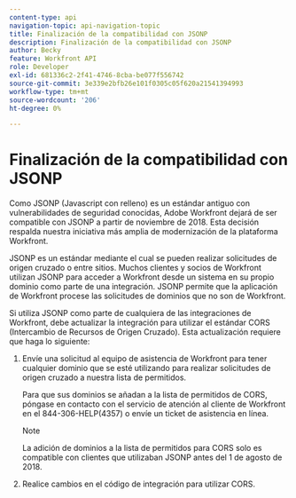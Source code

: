 ```yaml
---
content-type: api
navigation-topic: api-navigation-topic
title: Finalización de la compatibilidad con JSONP
description: Finalización de la compatibilidad con JSONP
author: Becky
feature: Workfront API
role: Developer
exl-id: 681336c2-2f41-4746-8cba-be077f556742
source-git-commit: 3e339e2bfb26e101f0305c05f620a21541394993
workflow-type: tm+mt
source-wordcount: '206'
ht-degree: 0%

---
```


# Finalización de la compatibilidad con JSONP

Como JSONP (Javascript con relleno) es un estándar antiguo con vulnerabilidades de seguridad conocidas, Adobe Workfront dejará de ser compatible con JSONP a partir de noviembre de 2018. Esta decisión respalda nuestra iniciativa más amplia de modernización de la plataforma Workfront.

JSONP es un estándar mediante el cual se pueden realizar solicitudes de origen cruzado o entre sitios. Muchos clientes y socios de Workfront utilizan JSONP para acceder a Workfront desde un sistema en su propio dominio como parte de una integración. JSONP permite que la aplicación de Workfront procese las solicitudes de dominios que no son de Workfront.

Si utiliza JSONP como parte de cualquiera de las integraciones de Workfront, debe actualizar la integración para utilizar el estándar CORS (Intercambio de Recursos de Origen Cruzado). Esta actualización requiere que haga lo siguiente:

1. Envíe una solicitud al equipo de asistencia de Workfront para tener cualquier dominio que se esté utilizando para realizar solicitudes de origen cruzado a nuestra lista de permitidos.

   Para que sus dominios se añadan a la lista de permitidos de CORS, póngase en contacto con el servicio de atención al cliente de Workfront en el 844-306-HELP(4357) o envíe un ticket de asistencia en línea.

   >[!NOTE]
   >
   >La adición de dominios a la lista de permitidos para CORS solo es compatible con clientes que utilizaban JSONP antes del 1 de agosto de 2018.


1. Realice cambios en el código de integración para utilizar CORS.
